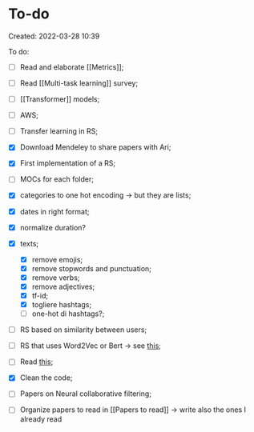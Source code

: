 # To-do
Created: 2022-03-28 10:39


To do:
- [ ] Read and elaborate [[Metrics]]; 
- [ ] Read [[Multi-task learning]] survey;
- [ ] [[Transformer]] models;
- [ ] AWS;
- [ ] Transfer learning in RS;
- [x] Download Mendeley to share papers with Ari;
- [x] First implementation of a RS;
- [ ] MOCs for each folder;
- [x] categories to one hot encoding -> but they are lists;
- [x] dates in right format;
- [x] normalize duration?
- [x] texts;
	- [x]   remove emojis;
	- [x]   remove stopwords and punctuation;
	- [x]   remove verbs;
	- [x]   remove adjectives;
	- [x]   tf-id;
	- [x]   togliere hashtags;
	- [ ]   one-hot di hashtags?; 

- [ ] RS based on similarity between users;
- [ ] RS that uses Word2Vec or Bert -> see [this](https://www.kdnuggets.com/2020/08/content-based-recommendation-system-word-embeddings.html);
- [ ] Read [this](https://ieeexplore.ieee.org/stamp/stamp.jsp?arnumber=9354169);
- [x] Clean the code;
- [ ] Papers on Neural collaborative filtering;
- [ ] Organize papers to read in [[Papers to read]] -> write also the ones I already read


